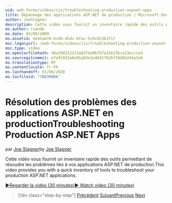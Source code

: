 ```yaml
---
uid: web-forms/videos/iis/troubleshooting-production-aspnet-apps
title: Dépannage des applications ASP.NET de production | Microsoft Docs
author: JoeStagner
description: Cette vidéo vous fournit un inventaire rapide des outils permettant de résoudre les problèmes liés à vos applications ASP.NET de production.
ms.author: riande
ms.date: 03/09/2009
ms.assetid: ee45ab78-bc04-45dc-bfac-5c0c023b3f17
msc.legacyurl: /web-forms/videos/iis/troubleshooting-production-aspnet-apps
msc.type: video
ms.openlocfilehash: d8a260152213a8374a9b7b7a31623bca13eccce5
ms.sourcegitcommit: e7e91932a6e91a63e2e46417626f39d6b244a3ab
ms.translationtype: MT
ms.contentlocale: fr-FR
ms.lasthandoff: 03/06/2020
ms.locfileid: "78639866"
---
```

# <a name="troubleshooting-production-aspnet-apps"></a><span data-ttu-id="0ec9c-103">Résolution des problèmes des applications ASP.NET en production</span><span class="sxs-lookup"><span data-stu-id="0ec9c-103">Troubleshooting Production ASP.NET Apps</span></span>

<span data-ttu-id="0ec9c-104">par [Joe Stagner](https://github.com/JoeStagner)</span><span class="sxs-lookup"><span data-stu-id="0ec9c-104">by [Joe Stagner](https://github.com/JoeStagner)</span></span>

<span data-ttu-id="0ec9c-105">Cette vidéo vous fournit un inventaire rapide des outils permettant de résoudre les problèmes liés à vos applications ASP.NET de production.</span><span class="sxs-lookup"><span data-stu-id="0ec9c-105">This video provides you with a quick inventory of tools to troubleshoot your production ASP.NET applications.</span></span>

[<span data-ttu-id="0ec9c-106">&#9654;Regarder la vidéo (30 minutes)</span><span class="sxs-lookup"><span data-stu-id="0ec9c-106">&#9654; Watch video (30 minutes)</span></span>](https://channel9.msdn.com/Blogs/ASP-NET-Site-Videos/troubleshooting-production-aspnet-apps)

> [!div class="step-by-step"]
> <span data-ttu-id="0ec9c-107">[Précédent](feature-specific-delegated-management.md)
> [Suivant](creating-a-site-with-iis7-manager.md)</span><span class="sxs-lookup"><span data-stu-id="0ec9c-107">[Previous](feature-specific-delegated-management.md)
[Next](creating-a-site-with-iis7-manager.md)</span></span>
